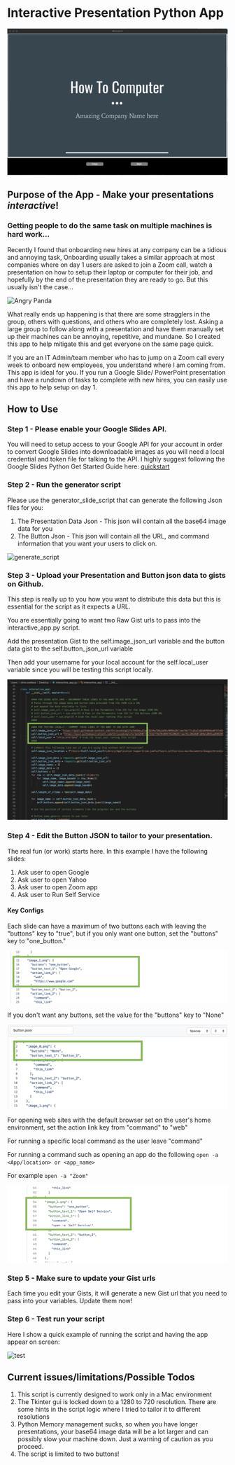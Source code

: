 # Interactive Presentation Python App

![final](gifs_images/final.gif)
## Purpose of the App - Make your presentations _interactive_!

### Getting people to do the same task on multiple machines is hard work...

Recently I found that onboarding new hires at any company can be a tidious and annoying task, Onboarding usually takes a similar approach at most companies where on day 1 users are asked to join a Zoom call, watch a presentation on how to setup their laptop or computer for their job, and hopefully by the end of the presentation they are ready to go. But this usually isn't the case...

![Angry Panda](https://giphy.com/explore/panda-anger)

What really ends up happening is that there are some stragglers in the group, others with questions, and others who are completely lost. Asking a large group to follow along with a presentation and have them manually set up their machines can be annoying, repetitive, and mundane. So I created this app to help mitigate this and get everyone on the same page quick.

If you are an IT Admin/team member who has to jump on a Zoom call every week to onboard new employees, you understand where I am coming from. This app is ideal for you. If you run a Google Slide/ PowerPoint presentation and have a rundown of tasks to complete with new hires, you can easily use this app to help setup on day 1. 

## How to Use

### Step 1 - Please enable your Google Slides API.
You will need to setup access to your Google API for your account in order to convert Google Slides into downloadable images as you will need a local credential and token file for talking to the API. I highly suggest following the Google Slides Python Get Started Guide here: [quickstart](https://developers.google.com/slides/api/quickstart/python)


### Step 2 - Run the generator script
Please use the generator_slide_script that can generate the following Json files for you:

1. The Presentation Data Json - This json will contain all the base64 image data for you
2. The Button Json - This json will contain all the URL, and command information that you want your users to click on.

![generate_script](gifs_images/generate.gif)

### Step 3 - Upload your Presentation and Button json data to gists on Github.

This step is really up to you how you want to distribute this data but this is essential for the script as it expects a URL.

You are essentially going to want two Raw Gist urls to pass into the interactive_app.py script.

Add the presentation Gist to the self.image_json_url variable and the button data gist to the self.button_json_url variable

Then add your username for your local account for the self.local_user variable since you will be testing this script locally.


![add_urls](gifs_images/addurls.png)

### Step 4 - Edit the Button JSON to tailor to your presentation.

The real fun (or work) starts here. In this example I have the following slides:

1. Ask user to open Google
2. Ask user to open Yahoo
3. Ask user to open Zoom app 
4. Ask user to Run Self Service

#### Key Configs
Each slide can have a maximum of two buttons each with leaving the "buttons" key to "true", but if you only want one button, set the "buttons" key to "one_button."

![set_one_button](gifs_images/set_one_button.png)

If you don't want any buttons, set the value for the "buttons" key to "None"

![no_buttons](gifs_images/set_none.png)

For opening web sites with the default browser set on the user's home environment, set the action link key from "command" to "web"

For running a specific local command as the user leave "command"

For running a command such as opening an app do the following
`open -a <App/location> or <app_name>`

For example `open -a "Zoom"`

![set_command](gifs_images/run_open_command.png)

### Step 5 - Make sure to update your Gist urls

Each time you edit your Gists, it will generate a new Gist url that you need to pass into your variables. Update them now!

### Step 6 - Test run your script

Here I show a quick example of running the script and having the app appear on screen:

![test](gifs_images/test.gif)


## Current issues/limitations/Possible Todos

1. This script is currently designed to work only in a Mac environment
2. The Tkinter gui is locked down to a 1280 to 720 resolution. There are some hints in the script logic where I tried to tailor it to different resolutions
3. Python Memory management sucks, so when you have longer presentations, your base64 image data will be a lot larger and can possibly slow your machine down. Just a warning of caution as you proceed.
4. The script is limited to two buttons!